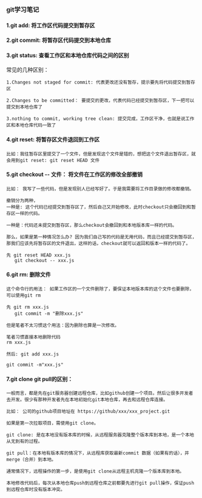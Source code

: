 ### git学习笔记

#### 1.git add: 将工作区代码提交到暂存区

#### 2.git commit: 将暂存区代码提交到本地仓库

#### 3.git status: 查看工作区和本地仓库代码之间的区别

常见的几种区别：

    1.Changes not staged for commit: 代表更改还没有暂存，提示要先将代码提交到暂存区

    2.Changes to be committed： 要提交的更改，代表代码已经提交到暂存区，下一把可以提交到本地仓库了

    3.nothing to commit, working tree clean: 提交完成，工作区干净，也就是说工作区和本地仓库代码一致了

#### 4.git reset: 将暂存区文件退回到工作区
    
    比如：我往暂存区里提交了一个文件，但是发现这个文件是错的，想把这个文件退出暂存区，就会用到git reset: git reset HEAD 文件

#### 5.git checkout -- 文件： 将文件在工作区的修改全部撤销

    比如： 我写了一些代码，但是发现别人已经写好了。于是我需要将工作目录做的修改都撤销。

    撤销分为两种，
    一种是: 这个代码已经提交到暂存区了，然后自己又开始修改，此时checkout只会撤回到和暂存区一样的代码。

    一种是：代码还未提交到暂存区，那么checkout会撤回到和本地版本库一样的代码。

    那么，如果是第一种情况怎么办? 因为我们自己写的代码是无用代码，而且已经提交到暂存区，那我们应该先将暂存区的文件退出，这样的话，checkout就可以返回和版本一样的代码了。

    先 git reset HEAD xxx.js
       git checkout -- xxx.js


#### 6.git rm: 删除文件

    这个命令行的用法： 如果工作区的一个文件删除了，要保证本地版本库的这个文件也要删除，可以使用git rm

    先 git rm xxx.js
       git commit -m "删除xxx.js"

    但是笔者不太习惯这个用法：因为删除也算是一次修改。
    
    笔者习惯直接本地删除代码
    rm xxx.js

    然后: git add xxx.js

    git commit -m"xxx.js"

#### 7.git clone  git pull的区别：

    一般而言，都是先在git服务器创建远程仓库，比如github创建一个项目。然后让很多开发者去开发。很少有那种开发者先在本地初始化git本地仓库，再去和远程仓库连接。

    比如： 公司的github项目地址在 https://github/xxx/xxx_project.git

    如果是第一次拉取项目，需使用git clone。

    git clone: 是在本地没有版本库的时候，从远程服务器克隆整个版本库到本地，是一个本地从无到有的过程。

    git pull：在本地有版本库的情况下，从远程库获取最新commit 数据（如果有的话），并merge（合并）到本地。

    通常情况下，远程操作的第一步，是使用git clone从远程主机克隆一个版本库到本地。

    本地修改代码后，每次从本地仓库push到远程仓库之前都要先进行git pull操作，保证push到远程仓库时没有版本冲突。

